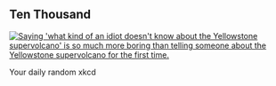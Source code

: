 ## Ten Thousand
[![Saying 'what kind of an idiot doesn't know about the Yellowstone supervolcano' is so much more boring than telling someone about the Yellowstone supervolcano for the first time.](https://imgs.xkcd.com/comics/ten_thousand.png)](https://xkcd.com/1053/ "Saying 'what kind of an idiot doesn't know about the Yellowstone supervolcano' is so much more boring than telling someone about the Yellowstone supervolcano for the first time.")

Your daily random xkcd
